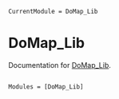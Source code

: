 ```@meta
CurrentModule = DoMap_Lib
```

# DoMap_Lib

Documentation for [DoMap_Lib](https://github.com/CristinaMoraru/DoMap_Lib.jl).

```@index
```

```@autodocs
Modules = [DoMap_Lib]
```
